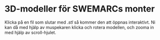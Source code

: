 # 3D-modeller för SWEMARCs monter

Klicka på en fil som slutar med *.stl* så kommer den att öppnas interaktivt.
Ni kan då med hjälp av muspekaren klicka och rotera modellen, och zooma in med hjälp av scroll-hjulet.

